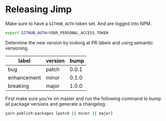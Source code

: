 # Releasing Jimp

Make sure to have a `GITHUB_AUTH` token set. And are logged into NPM.

```sh
export GITHUB_AUTH=YOUR_PERSONAL_ACCESS_TOKEN
```

Determine the new version by looking at PR labels and using semantic versioning.

| label       | version | bump  |
| ----------- | ------- | ----- |
| bug         | patch   | 0.0.1 |
| enhancement | minor   | 0.1.0 |
| breaking    | major   | 1.0.0 |

First make sure you're on master and run the following command to bump all package versions and generate a changelog.

```sh
yarn publish:packages [patch || minor || major]
```
